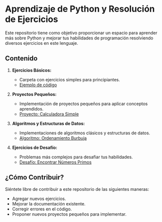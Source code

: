 # Aprendizaje de Python y Resolución de Ejercicios

Este repositorio tiene como objetivo proporcionar un espacio para aprender más sobre Python y mejorar tus habilidades de programación resolviendo diversos ejercicios en este lenguaje.

## Contenido

1. **Ejercicios Básicos:**
   - Carpeta con ejercicios simples para principiantes.
   - [Ejemplo de código](ejercicios_basicos/ejemplo.py)

2. **Proyectos Pequeños:**
   - Implementación de proyectos pequeños para aplicar conceptos aprendidos.
   - [Proyecto: Calculadora Simple](proyectos_pequenos/calculadora.py)

3. **Algoritmos y Estructuras de Datos:**
   - Implementaciones de algoritmos clásicos y estructuras de datos.
   - [Algoritmo: Ordenamiento Burbuja](algoritmos_estructuras/ordenamiento_burbuja.py)

4. **Ejercicios de Desafío:**
   - Problemas más complejos para desafiar tus habilidades.
   - [Desafío: Encontrar Números Primos](desafios/encontrar_primos.py)

## ¿Cómo Contribuir?

Siéntete libre de contribuir a este repositorio de las siguientes maneras:
- Agregar nuevos ejercicios.
- Mejorar la documentación existente.
- Corregir errores en el código.
- Proponer nuevos proyectos pequeños para implementar.
